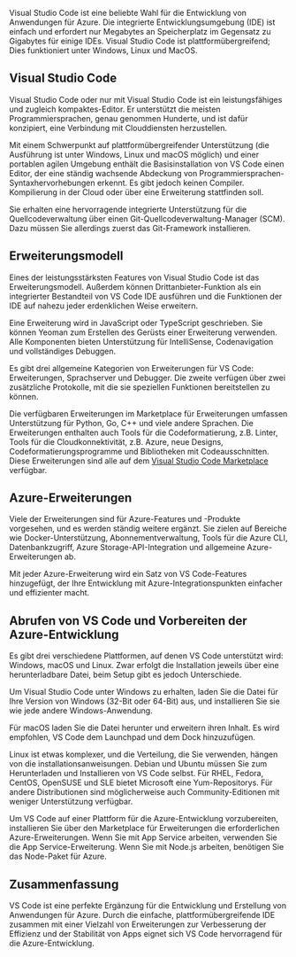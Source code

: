 Visual Studio Code ist eine beliebte Wahl für die Entwicklung von Anwendungen für Azure. Die integrierte Entwicklungsumgebung (IDE) ist einfach und erfordert nur Megabytes an Speicherplatz im Gegensatz zu Gigabytes für einige IDEs. Visual Studio Code ist plattformübergreifend; Dies funktioniert unter Windows, Linux und MacOS.

## <a name="visual-studio-code"></a>Visual Studio Code

Visual Studio Code oder nur mit Visual Studio Code ist ein leistungsfähiges und zugleich kompaktes-Editor. Er unterstützt die meisten Programmiersprachen, genau genommen Hunderte, und ist dafür konzipiert, eine Verbindung mit Clouddiensten herzustellen.

Mit einem Schwerpunkt auf plattformübergreifender Unterstützung (die Ausführung ist unter Windows, Linux und macOS möglich) und einer portablen agilen Umgebung enthält die Basisinstallation von VS Code einen Editor, der eine ständig wachsende Abdeckung von Programmiersprachen-Syntaxhervorhebungen erkennt. Es gibt jedoch keinen Compiler. Kompilierung in der Cloud oder über eine Erweiterung stattfinden soll.

Sie erhalten eine hervorragende integrierte Unterstützung für die Quellcodeverwaltung über einen Git-Quellcodeverwaltung-Manager (SCM). Dazu müssen Sie allerdings zuerst das Git-Framework installieren.

## <a name="extension-model"></a>Erweiterungsmodell

Eines der leistungsstärksten Features von Visual Studio Code ist das Erweiterungsmodell. Außerdem können Drittanbieter-Funktion als ein integrierter Bestandteil von VS Code IDE ausführen und die Funktionen der IDE auf nahezu jeder erdenklichen Weise erweitern.

Eine Erweiterung wird in JavaScript oder TypeScript geschrieben. Sie können Yeoman zum Erstellen des Gerüsts einer Erweiterung verwenden. Alle Komponenten bieten Unterstützung für IntelliSense, Codenavigation und vollständiges Debuggen.

Es gibt drei allgemeine Kategorien von Erweiterungen für VS Code: Erweiterungen, Sprachserver und Debugger. Die zweite verfügen über zwei zusätzliche Protokolle, mit die sie speziellen Funktionen bereitstellen zu können.

Die verfügbaren Erweiterungen im Marketplace für Erweiterungen umfassen Unterstützung für Python, Go, C++ und viele andere Sprachen. Die Erweiterungen enthalten auch Tools für die Codeformatierung, z.B. Linter, Tools für die Cloudkonnektivität, z.B. Azure, neue Designs, Codeformatierungsprogramme und Bibliotheken mit Codeausschnitten. Diese Erweiterungen sind alle auf dem [Visual Studio Code Marketplace](https://marketplace.visualstudio.com/) verfügbar.

## <a name="azure-extensions"></a>Azure-Erweiterungen

Viele der Erweiterungen sind für Azure-Features und -Produkte vorgesehen, und es werden ständig weitere ergänzt. Sie zielen auf Bereiche wie Docker-Unterstützung, Abonnementverwaltung, Tools für die Azure CLI, Datenbankzugriff, Azure Storage-API-Integration und allgemeine Azure-Erweiterungen ab.

Mit jeder Azure-Erweiterung wird ein Satz von VS Code-Features hinzugefügt, der Ihre Entwicklung mit Azure-Integrationspunkten einfacher und effizienter macht.

## <a name="getting-vs-code-and-preparing-for-azure-development"></a>Abrufen von VS Code und Vorbereiten der Azure-Entwicklung

Es gibt drei verschiedene Plattformen, auf denen VS Code unterstützt wird: Windows, macOS und Linux. Zwar erfolgt die Installation jeweils über eine herunterladbare Datei, beim Setup gibt es jedoch Unterschiede.

Um Visual Studio Code unter Windows zu erhalten, laden Sie die Datei für Ihre Version von Windows (32-Bit oder 64-Bit) aus, und installieren Sie sie wie jede andere Windows-Anwendung.

Für macOS laden Sie die Datei herunter und erweitern ihren Inhalt. Es wird empfohlen, VS Code dem Launchpad und dem Dock hinzuzufügen.

Linux ist etwas komplexer, und die Verteilung, die Sie verwenden, hängen von die installationsanweisungen. Debian und Ubuntu müssen Sie zum Herunterladen und Installieren von VS Code selbst. Für RHEL, Fedora, CentOS, OpenSUSE und SLE bietet Microsoft eine Yum-Repositorys. Für andere Distributionen sind möglicherweise auch Community-Editionen mit weniger Unterstützung verfügbar.

Um VS Code auf einer Plattform für die Azure-Entwicklung vorzubereiten, installieren Sie über den Marketplace für Erweiterungen die erforderlichen Azure-Erweiterungen. Wenn Sie mit App Service arbeiten, verwenden Sie die App Service-Erweiterung. Wenn Sie mit Node.js arbeiten, benötigen Sie das Node-Paket für Azure.

## <a name="summary"></a>Zusammenfassung

VS Code ist eine perfekte Ergänzung für die Entwicklung und Erstellung von Anwendungen für Azure. Durch die einfache, plattformübergreifende IDE zusammen mit einer Vielzahl von Erweiterungen zur Verbesserung der Effizienz und der Stabilität von Apps eignet sich VS Code hervorragend für die Azure-Entwicklung.
